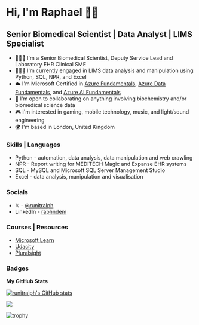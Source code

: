 Hi, I'm Raphael 👋🏿
========================

Senior Biomedical Scientist | Data Analyst | LIMS Specialist
---------------------------


* 👨🏿‍🔬 I'm a Senior Biomedical Scientist, Deputy Service Lead and Laboratory EHR Clinical SME
* 👨🏿‍💻 I'm currently engaged in LIMS data analysis and manipulation using Python, SQL, NPR, and Excel
* ☁️ I'm Microsoft Certified in [Azure Fundamentals](https://learn.microsoft.com/en-gb/users/runitralph/credentials/bf8c572b4180429?trk=public_profile_see-credential), [Azure Data Fundamentals](https://learn.microsoft.com/en-gb/users/runitralph/credentials/7cfe94804ab0dbd1?trk=public_profile_see-credential), and [Azure AI Fundamentals](https://learn.microsoft.com/en-gb/users/runitralph/credentials/9ef2a40b08db11e7?trk=public_profile_see-credential)
* 🤝 I'm open to collaborating on anything involving biochemistry and/or biomedical science data
* 🎮 I'm interested in gaming, mobile technology, music, and light/sound engineering
* 🌍 I'm based in London, United Kingdom

### Skills | Languages

* Python - automation, data analysis, data manipulation and web crawling
* NPR - Report writing for MEDITECH Magic and Expanse EHR systems
* SQL - MySQL and Microsoft SQL Server Management Studio
* Excel - data analysis, manipulation and visualisation

### Socials

* 𝕏 - [@runitralph](https://www.twitter.com/runitralph) 
* LinkedIn - [raphndem](https://www.linkedin.com/in/raphndem)

### Courses | Resources
* [Microsoft Learn](https://learn.microsoft.com/en-gb/users/runitralph/?trk=public_profile_see-credential)
* [Udacity](https://www.udacity.com/)
* [Pluralsight](https://www.pluralsight.com/)

### Badges

<b>My GitHub Stats</b>

<a href="http://www.github.com/runitralph"><img src="https://github-readme-stats.vercel.app/api?username=runitralph&show_icons=true&hide=&count_private=true&title_color=0891b2&text_color=ffffff&icon_color=0891b2&bg_color=1c1917&hide_border=true&show_icons=true" alt="runitralph's GitHub stats" /></a>

<a href="http://www.github.com/runitralph"><img src="https://github-readme-streak-stats.herokuapp.com/?user=runitralph&stroke=ffffff&background=1c1917&ring=0891b2&fire=0891b2&currStreakNum=ffffff&currStreakLabel=0891b2&sideNums=ffffff&sideLabels=ffffff&dates=ffffff&hide_border=true" /></a>

[![trophy](https://github-profile-trophy.vercel.app/?username=runitralph&theme=onedark)](https://github.com/runitralph/github-profile-trophy)

